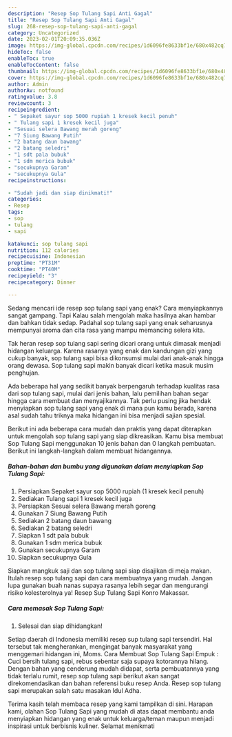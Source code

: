 ```yaml
---
description: "Resep Sop Tulang Sapi Anti Gagal"
title: "Resep Sop Tulang Sapi Anti Gagal"
slug: 268-resep-sop-tulang-sapi-anti-gagal
category: Uncategorized
date: 2023-02-01T20:09:35.036Z
image: https://img-global.cpcdn.com/recipes/1d6096fe8633bf1e/680x482cq70/sop-tulang-sapi-foto-resep-utama.jpg
hideToc: false
enableToc: true
enableTocContent: false
thumbnail: https://img-global.cpcdn.com/recipes/1d6096fe8633bf1e/680x482cq70/sop-tulang-sapi-foto-resep-utama.jpg
cover: https://img-global.cpcdn.com/recipes/1d6096fe8633bf1e/680x482cq70/sop-tulang-sapi-foto-resep-utama.jpg
author: Admin
authorAv: notfound
ratingvalue: 3.8
reviewcount: 3
recipeingredient:
- " Sepaket sayur sop 5000 rupiah 1 kresek kecil penuh"
- " Tulang sapi 1 kresek kecil juga"
- "Sesuai selera Bawang merah goreng"
- "7 Siung Bawang Putih"
- "2 batang daun bawang"
- "2 batang seledri"
- "1 sdt pala bubuk"
- "1 sdm merica bubuk"
- "secukupnya Garam"
- "secukupnya Gula"
recipeinstructions:

- "Sudah jadi dan siap dinikmati!"
categories:
- Resep
tags:
- sop
- tulang
- sapi

katakunci: sop tulang sapi 
nutrition: 112 calories
recipecuisine: Indonesian
preptime: "PT31M"
cooktime: "PT40M"
recipeyield: "3"
recipecategory: Dinner

---
```



Sedang mencari ide resep sop tulang sapi yang enak? Cara menyiapkannya sangat gampang. Tapi Kalau salah mengolah maka hasilnya akan hambar dan bahkan tidak sedap. Padahal sop tulang sapi yang enak seharusnya mempunyai aroma dan cita rasa yang mampu memancing selera kita.


Tak heran resep sop tulang sapi sering dicari orang untuk dimasak menjadi hidangan keluarga. Karena rasanya yang enak dan kandungan gizi yang cukup banyak, sop tulang sapi bisa dikonsumsi mulai dari anak-anak hingga orang dewasa. Sop tulang sapi makin banyak dicari ketika masuk musim penghujan.

Ada beberapa hal yang sedikit banyak berpengaruh terhadap kualitas rasa dari sop tulang sapi, mulai dari jenis bahan, lalu pemilihan bahan segar hingga cara membuat dan menyajikannya. Tak perlu pusing jika hendak menyiapkan sop tulang sapi yang enak di mana pun kamu berada, karena asal sudah tahu triknya maka hidangan ini bisa menjadi sajian spesial.


Berikut ini ada beberapa cara mudah dan praktis yang dapat diterapkan untuk mengolah sop tulang sapi yang siap dikreasikan. Kamu bisa membuat Sop Tulang Sapi menggunakan 10 jenis bahan dan 0 langkah pembuatan. Berikut ini langkah-langkah dalam membuat hidangannya.

<!--inarticleads1-->

##### Bahan-bahan dan bumbu yang digunakan dalam menyiapkan Sop Tulang Sapi:

1. Persiapkan  Sepaket sayur sop 5000 rupiah (1 kresek kecil penuh)
1. Sediakan  Tulang sapi 1 kresek kecil juga
1. Persiapkan Sesuai selera Bawang merah goreng
1. Gunakan 7 Siung Bawang Putih
1. Sediakan 2 batang daun bawang
1. Sediakan 2 batang seledri
1. Siapkan 1 sdt pala bubuk
1. Gunakan 1 sdm merica bubuk
1. Gunakan secukupnya Garam
1. Siapkan secukupnya Gula


Siapkan mangkuk saji dan sop tulang sapi siap disajikan di meja makan. Itulah resep sop tulang sapi dan cara membuatnya yang mudah. Jangan lupa gunakan buah nanas supaya rasanya lebih segar dan mengurangi risiko kolesterolnya ya! Resep Sup Tulang Sapi Konro Makassar. 

<!--inarticleads2-->

##### Cara memasak Sop Tulang Sapi:


1. Selesai dan siap dihidangkan!

Setiap daerah di Indonesia memiliki resep sup tulang sapi tersendiri. Hal tersebut tak mengherankan, mengingat banyak masyarakat yang menggemari hidangan ini, Moms. Cara Membuat Sop Tulang Sapi Empuk : Cuci bersih tulang sapi, rebus sebentar saja supaya kotorannya hilang. Dengan bahan yang cenderung mudah didapat, serta pembuatannya yang tidak terlalu rumit, resep sop tulang sapi berikut akan sangat direkomendasikan dan bahan referensi buku resep Anda. Resep sop tulang sapi merupakan salah satu masakan Idul Adha. 

Terima kasih telah membaca resep yang kami tampilkan di sini. Harapan kami, olahan Sop Tulang Sapi yang mudah di atas dapat membantu anda menyiapkan hidangan yang enak untuk keluarga/teman maupun menjadi inspirasi untuk berbisnis kuliner. Selamat menikmati
